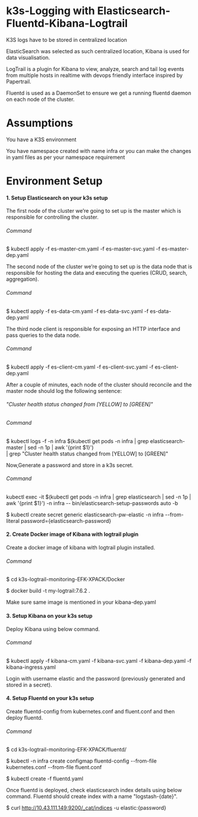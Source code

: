 # k3s-Logging with Elasticsearch-Fluentd-Kibana-Logtrail
K3S logs have to be stored in centralized location

ElasticSearch was selected as such centralized location, Kibana is used for data visualisation.

LogTrail is a plugin for Kibana to view, analyze, search and tail log events from multiple hosts in realtime with devops friendly interface inspired by Papertrail.

Fluentd is used as a DaemonSet to ensure we get a running fluentd daemon on each node of the cluster.

# Assumptions

You have a K3S environment

You have namespace created with name infra or you can make the changes in yaml files as per your namespace requirement

# Environment Setup

#### 1. Setup Elasticsearch on your k3s setup

The first node of the cluster we’re going to set up is the master which is responsible for controlling the cluster.

###### Command

$ kubectl apply -f es-master-cm.yaml -f es-master-svc.yaml -f es-master-dep.yaml

The second node of the cluster we’re going to set up is the data node that is responsible for hosting the data and executing the queries (CRUD, search, aggregation).

###### Command

$ kubectl apply -f es-data-cm.yaml -f es-data-svc.yaml -f es-data-dep.yaml

The third node client is responsible for exposing an HTTP interface and pass queries to the data node.

###### Command

$ kubectl apply -f es-client-cm.yaml -f es-client-svc.yaml -f es-client-dep.yaml

After a couple of minutes, each node of the cluster should reconcile and the master node should log the following sentence:

###### "Cluster health status changed from [YELLOW] to [GREEN]"

###### Command

$ kubectl logs -f -n infra $(kubectl get pods -n infra | grep elasticsearch-master | sed -n 1p | awk '{print $1}') \
| grep "Cluster health status changed from \[YELLOW\] to \[GREEN\]"

Now,Generate a password and store in a k3s secret.

###### Command

kubectl exec -it $(kubectl get pods -n infra | grep elasticsearch | sed -n 1p | awk '{print $1}') -n infra -- bin/elasticsearch-setup-passwords auto -b

$ kubectl create secret generic elasticsearch-pw-elastic -n infra --from-literal password={elasticsearch-password}

#### 2. Create Docker image of Kibana with logtrail plugin

Create a docker image of kibana with logtrail plugin installed.

###### Command

$ cd k3s-logtrail-monitoring-EFK-XPACK/Docker

$ docker build -t my-logtrail:7.6.2 .

Make sure same image is mentioned in your kibana-dep.yaml

#### 3. Setup Kibana on your k3s setup

Deploy Kibana using below command.

###### Command

$ kubectl apply -f kibana-cm.yaml -f kibana-svc.yaml -f kibana-dep.yaml -f kibana-ingress.yaml

Login with username elastic and the password (previously generated and stored in a secret).

#### 4. Setup Fluentd on your k3s setup

Create fluentd-config from kubernetes.conf and fluent.conf and then deploy fluentd.

###### Command

$ cd k3s-logtrail-monitoring-EFK-XPACK/fluentd/

$ kubectl -n infra create configmap fluentd-config --from-file kubernetes.conf --from-file fluent.conf

$ kubectl create -f fluentd.yaml

Once fluentd is deployed, check elasticsearch index details using below command. Fluentd should create index with a name "logstash-{date}".

$ curl http://10.43.111.149:9200/_cat/indices -u elastic:{password}
